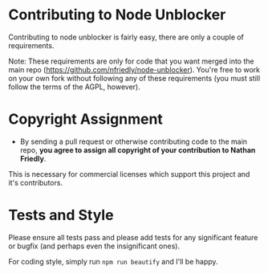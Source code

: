 Contributing to Node Unblocker
==============================

Contributing to node unblocker is fairly easy, there are only a couple of requirements.
 
Note: These requirements are only for code that you want merged into the main repo (https://github.com/nfriedly/node-unblocker). 
You're free to work on your own fork without following any of these requirements (you must still follow the terms of the AGPL, however).


Copyright Assignment
====================

* By sending a pull request or otherwise contributing code to the main repo, **you agree to assign all copyright of your contribution to Nathan Friedly**.

This is necessary for commercial licenses which support this project and it's contributors.


Tests and Style
===============

Please ensure all tests pass and please add tests for any significant feature or bugfix (and perhaps even the insignificant ones). 

For coding style, simply run `npm run beautify` and I'll be happy.
